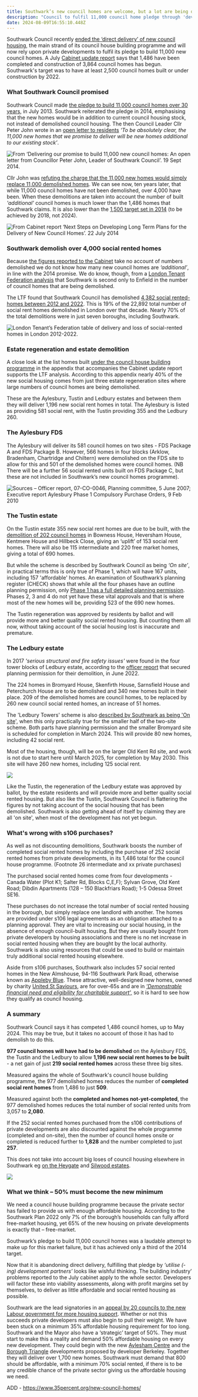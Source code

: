 ```yaml
---
title: Southwark’s new council homes are welcome, but a lot are being demolished too
description: "Council to fulfil 11,000 council home pledge through 'develolpment DPAs "
date: 2024-08-09T16:55:10.448Z
---
```

Southwark Council recently [ended the ‘direct delivery’ of new council housing](https://southwarknews.co.uk/area/southwark/council-says-it-must-stop-building-its-own-homes-and-rely-on-developers-instead/), the main strand of its council house building programme and will now rely upon private developments to fulfil its pledge to build 11,000 new council homes.  A July [Cabinet update report](https://moderngov.southwark.gov.uk/documents/s121469/Report%20Southwarks%20New%20Homes%20Programme%20Update.pdf)  says that 1,486 have been completed and construction of 3,864 council homes has begun.   Southwark's target was to have at least 2,500 council homes built or under construction by 2022.  

### What Southwark Council promised

Southwark Council made [the pledge to build 11,000 council homes over 30 years](https://www.35percent.org/new-council-homes/), in July 2013.  Southwark reiterated the pledge in 2014, emphasising that the new homes would be in addition to current council housing stock, not instead of demolished council housing.  The then Council Leader Cllr Peter John wrote in an [open letter to residents](https://www.35percent.org/img/pj11000councilhomesletter.pdf) *‘To be absolutely clear, the 11,000 new homes that we promise to deliver will be new homes additional to our existing stock’*.

![](img/pj11000councilhomesletter_highlighted_190924.png "From ‘Delivering our promise to build 11,000 new council homes: An open letter from Councillor Peter John, Leader of Southwark Council’. 19 Sept 2014.")

Cllr John was [refuting the charge that the 11,000 new homes would simply replace 11,000 demolished homes](https://crappistmartin.github.io/images/SNHeygateOverage.pdf). We can see now, ten years later, that while 11,000 council homes have not been demolished, over 4,000 have been. When these demolitions are taken into account the number of built *'additional'* council homes is much lower than the 1,486 homes that Southwark claims.  It is also lower than the [1,500 target set in 2014](https://moderngov.southwark.gov.uk/documents/s47488/Report%20Long%20term%20plans%20for%20the%20delivery%20of%20new%20council%20homes.pdf) (to be achieved by 2018, not 2024).

![](img/cabinet_report_next_steps_on_developing_long_term_plans_for_the_delivery_of_new_council_homes_220714.png "From Cabinet report ‘Next Steps on Developing Long Term Plans for the Delivery of New Council Homes’. 22 July 2014 ")

### Southwark demolish over 4,000 social rented homes

Because [the figures reported to the Cabinet](<https://moderngov.southwark.gov.uk/documents/s121470/Appendix 1 Southwark Construction New homes programme scheme list.pdf>) take no account of numbers demolished we do not know how many new council homes are *‘additional’*, in line with the 2014 promise.  We do know, though, from a [London Tenant Federation analysis](https://londontenants.org/publication/23000-social-rented-homes-were-demolished-in-london-over-the-last-ten-years-2012-2022/) that Southwark is second only to Enfield in the number of council homes that are being demolished.  

The LTF found that Southwark Council has demolished [4,382 social rented-homes between 2012 and 2022](https://londontenants.org/wp-content/uploads/2022/12/Demolitions-London-2012-22-table.pdf).  This is 19% of the 22,892 total number of social rent homes demolished in London over that decade.  Nearly 70% of the total demolitions were in just seven boroughs, including Southwark.

![](img/demolitions_london_2012_22_table_pdf_-090824_edit.png "London Tenant’s Federation table of delivery and loss of social-rented homes in London 2012-2022.")

### Estate regeneration and estate demolition

A close look at the list homes built [under the council house building programme](<https://moderngov.southwark.gov.uk/documents/s121470/Appendix 1 Southwark Construction New homes programme scheme list.pdf>) in the appendix that accompanies the Cabinet update report supports the LTF analysis.  According to this appendix nearly 40% of the new social housing comes from just three estate regeneration sites where large numbers of council homes are being demolished.

These are the Aylesbury, Tustin and Ledbury estates and between them they will deliver 1,196 new social rent homes in total.  The Aylesbury is listed as providing 581 social rent, with the Tustin providing 355 and the Ledbury 260.

### The Aylesbury FDS

The Aylesbury will deliver its 581 council homes on two sites - FDS Package A and FDS Package B.  However, 566 homes in four blocks (Arklow, Bradenham,  Chartridge and Chiltern) were demolished on the FDS site to allow for this and 501 of the demolished homes were council homes.  (NB There will be a further 56 social rented units built on FDS Package C, but these are not included in Southwark’s new council homes programme).

![](img/table_demolished_on_the_aylesbury_fds_220824.pdf_22_08_2024-16_25_16.png "Sources – Officer report, 07-CO-0046, Planning committee, 5 June 2007; Executive report Aylesbury Phase 1 Compulsory Purchase Orders, 9 Feb 2010")

### The Tustin estate

On the Tustin estate 355 new social rent homes are due to be built, with the [demolition of 202 council homes](https://moderngov.southwark.gov.uk/documents/s107929/Report%20Tustin%20Estate%20land%20bounded%20by%20Manor%20Grove%20Ilderton%20Road%20Hillbeck%20Close%20Old%20Kent%20Road%20SE15.pdf) in Bowness House, Heversham House, Kentmere House and Hillbeck Close, giving an ‘uplift’ of 153 social rent homes. There will also be 115 intermediate and 220 free market homes, giving a total of 690 homes.

But while the scheme is described by Southwark Council as being *‘On site’*, in practical terms this is only true of Phase 1, which will have 167 units, including 157 'affordable' homes.  An examination of Southwark’s planning register (CHECK) shows that while all the four phases have an outline planning permission, only [Phase 1 has a full detailed planning permission](https://moderngov.southwark.gov.uk/mgAi.aspx?ID=64449).  Phases 2, 3 and 4 do not yet have these vital approvals and that is where most of the new homes will be, providing 523 of the 690 new homes.

The Tustin regeneration was approved by residents by ballot and will provide more and better quality social rented housing.  But counting them all now,  without taking account of the social housing lost is inaccurate and premature.

### The Ledbury estate

In 2017 *'serious structural and fire safety issues'* were found in the four tower blocks of Ledbury estate, according to the [officer report](https://moderngov.southwark.gov.uk/documents/s107169/Report%20The%20Ledbury%20Estate%20Commercial%20Way%20And%20Old%20Kent%20Road.pdf) that secured planning permission for their demolition, in June 2022.

The 224 homes in Bromyard House, Skenfirth House, Sarnsfield House and Peterchurch House are to be demolished and 340 new homes built in their place.  209 of the demolished homes are council homes, to be replaced by 260 new council social rented homes, an increase of 51 homes.

The 'Ledbury Towers' scheme is also [described by Southwark as being 'On site](https://moderngov.southwark.gov.uk/documents/s121470/Appendix%201%20Southwark%20Construction%20New%20homes%20programme%20scheme%20list.pdf)', when this only practically true for the smaller half of the two-site scheme.  Both parts have planning permission and the smaller Bromyard site is scheduled for completion in March 2024.  This will provide 80 new homes, including 42 social rent.  

Most of the housing, though,  will be on the larger Old Kent Rd site, and work is not due to start here until March 2025, for completion by May 2030.  This site will have 260 new homes, including 125 social rent.

![](img/cabinet_report_new_homes_update_appendix_1_excerpt_220724_22_08_2024-12_57_20.png)

Like the Tustin, the regeneration of the Ledbury estate was approved by ballot, by the estate residents and will provide more and better quality social rented housing.  But also like the Tustin, Southwark Council is flattering the figures by not taking account of the social housing that has been demolished.  Southwark is also getting ahead of itself by claiming they are all 'on site', when most of the development has not yet begun.

### What's wrong with s106 purchases?

As well as not discounting demolitions, Southwark boosts the number of completed social rented homes by including the purchase of 252 social rented homes from private developments, in its 1,486 total for the council house programme.  (Footnote 26 intermediate and xx private purchases)

The purchased social rented homes come from four developments - Canada Water (Plot K1; Salter Rd, Blocks C,E,F); Sylvan Grove, Old Kent Road; Dibdin Apartments (128 – 150 Blackfriars Road); 1-5 Odessa Street SE16. 

These purchases do not increase the total number of social rented housing in the borough, but simply replace one landlord with another.  The homes are provided under s106 legal agreements as an obligation attached to a planning approval. They are vital to increasing our social housing, in the absence of enough council-built housing.  But they are usually bought from private developers by housing associations and there is no net increase in social rented housing when they are bought by the local authority.  Southwark is also using resources that could be used to build or maintain truly additional social rented housing elsewhere.

Aside from s106 purchases, Southwark also includes 57 social rented homes in the New Almshouse, 94-116 Southwark Park Road, otherwise known as [Appleby Blue](https://www.ustsc.org.uk/almshouses/new-almshouse/).  These attractive, well-designed new homes, owned by charity [United St Saviours](https://www.ustsc.org.uk/), are for over-65s and are in *['Demonstrable financial need and eligibility for charitable support',](https://www.ustsc.org.uk/2796-2/)* so it is hard to see how they qualify as council housing. 

### A summary

Southwark Council says it has competed 1,486 council homes, up to May 2024. This may be true, but it takes no account of those it has had to demolish to do this.

**977 council homes will have had to be demolished** on the Aylesbury FDS, the Tustin and the Ledbury to allow **1,196 new social rent homes to be built** - a net gain of just **219 social rented homes** across these three big sites.

Measured agains the whole of Southwark's council house building programme, the 977 demolished homes reduces the number of **completed social rent homes** from 1,486 to just **509**.

Measured against both the **completed and homes not-yet-completed**, the 977 demolished homes reduces the total number of social rented units from 3,057 to **2,080**.

If the 252 social rented homes purchased from the s106 contributions of private developments are also discounted against the whole programme (completed and on-site), then the number of council homes onsite or completed is reduced further to **1,828** and the number completed to just **257**.

This does not take into account big loses of council housing elsewhere in Southwark eg [on the Heygate](https://35percent.github.io/heygate-regeneration/) and [Silwood estates](https://www.35percent.org/silwood-regeneration/).

![](img/table_gains_in_social_rented_homes_300824.png)

### What we think – 50% must become the new minimum

We need a council house building programme because the private sector has failed to provide us with enough affordable housing.  According to the Southwark Plan 2022 only 7% of the borough’s households can fully afford free-market housing, yet 65% of the new housing on private developments is exactly that – free-market.

Southwark’s pledge to build 11,000 council homes was a laudable attempt to make up for this market failure, but it has achieved only a third of the 2014 target. 

Now that it is abandoning direct delivery, fulfilling that pledge by *‘utilise (-ing) development partners’* looks like wishful thinking. The building industry’ problems reported to the July cabinet apply to the whole sector. Developers will factor these into viability assessments, along with profit margins set by themselves, to deliver as little affordable and social rented housing as possible.

Southwark are the lead signatories in an [appeal by 20 councils to the new Labour government for more housing support](https://www.southwark.gov.uk/news/2024/jul/joint-open-letter-to-deputy-prime-minister-angela-rayner#:~:text=We%20look%20forward%20to%20working,to%20end%20the%20housing%20crisis.). Whether or not this succeeds private developers must also begin to pull their weight. We have been stuck on a minimum 35% affordable housing requirement for too long. Southwark and the Mayor also have a ‘strategic’ target of 50%. They must start to make this a reality and demand 50% affordable housing on every new development. They could begin with the new [Aylesham Centre](https://www.southwark.gov.uk/regeneration/peckham-and-nunhead/the-aylesham-centre) and the [Borough Triangle](https://planning.southwark.gov.uk/online-applications/simpleSearchResults.do?action=firstPage) developments proposed by developer Berkeley. Together they will deliver over 1,700 new homes. Southwark must demand that 800 should be affordable, with a minimum 70% social rented, if there is to be any credible chance of the private sector giving us the affordable housing we need.

ADD - <https://www.35percent.org/new-council-homes/>